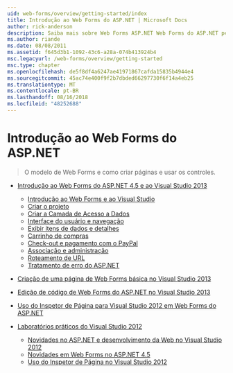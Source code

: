 ```yaml
---
uid: web-forms/overview/getting-started/index
title: Introdução ao Web Forms do ASP.NET | Microsoft Docs
author: rick-anderson
description: Saiba mais sobre Web Forms ASP.NET Web Forms do ASP.NET permite que você compilar sites dinâmicos usando um modelo familiar de arrastar e soltar, controlada por evento. Uma superfície de design e hund...
ms.author: riande
ms.date: 08/08/2011
ms.assetid: f645d3b1-1092-43c6-a28a-074b413924b4
msc.legacyurl: /web-forms/overview/getting-started
msc.type: chapter
ms.openlocfilehash: de5f8df4a6247ae41971867cafda15835b4944e4
ms.sourcegitcommit: 45ac74e400f9f2b7dbded66297730f6f14a4eb25
ms.translationtype: MT
ms.contentlocale: pt-BR
ms.lasthandoff: 08/16/2018
ms.locfileid: "48252688"
---
```

<a name="getting-started-with-aspnet-web-forms"></a>Introdução ao Web Forms do ASP.NET
====================
> O modelo de Web Forms e como criar páginas e usar os controles.


- [Introdução ao Web Forms do ASP.NET 4.5 e ao Visual Studio 2013](getting-started-with-aspnet-45-web-forms/index.md)

    - [Introdução ao Web Forms e ao Visual Studio](getting-started-with-aspnet-45-web-forms/introduction-and-overview.md)
    - [Criar o projeto](getting-started-with-aspnet-45-web-forms/create-the-project.md)
    - [Criar a Camada de Acesso a Dados](getting-started-with-aspnet-45-web-forms/create_the_data_access_layer.md)
    - [Interface do usuário e navegação](getting-started-with-aspnet-45-web-forms/ui_and_navigation.md)
    - [Exibir itens de dados e detalhes](getting-started-with-aspnet-45-web-forms/display_data_items_and_details.md)
    - [Carrinho de compras](getting-started-with-aspnet-45-web-forms/shopping-cart.md)
    - [Check-out e pagamento com o PayPal](getting-started-with-aspnet-45-web-forms/checkout-and-payment-with-paypal.md)
    - [Associação e administração](getting-started-with-aspnet-45-web-forms/membership-and-administration.md)
    - [Roteamento de URL](getting-started-with-aspnet-45-web-forms/url-routing.md)
    - [Tratamento de erro do ASP.NET](getting-started-with-aspnet-45-web-forms/aspnet-error-handling.md)
- [Criação de uma página de Web Forms básica no Visual Studio 2013](creating-a-basic-web-forms-page.md)
- [Edição de código de Web Forms do ASP.NET no Visual Studio 2013](code-editing-in-web-forms-pages.md)
- [Uso do Inspetor de Página para Visual Studio 2012 em Web Forms do ASP.NET](using-page-inspector-in-a-visual-studio-11-beta-web-forms-project.md)
- [Laboratórios práticos do Visual Studio 2012](hands-on-labs/index.md)

    - [Novidades no ASP.NET e desenvolvimento da Web no Visual Studio 2012](hands-on-labs/whats-new-in-aspnet-and-web-development-in-visual-studio-2012.md)
    - [Novidades em Web Forms no ASP.NET 4.5](hands-on-labs/whats-new-in-web-forms-in-aspnet-45.md)
    - [Uso do Inspetor de Página no Visual Studio 2012](hands-on-labs/using-page-inspector-in-visual-studio-2012.md)
